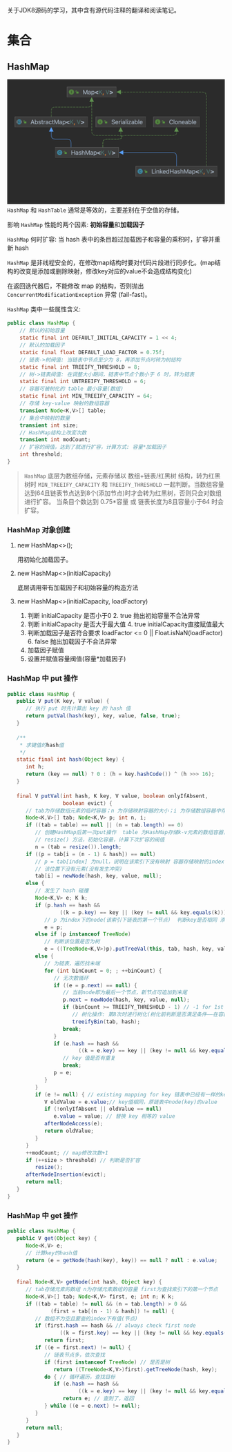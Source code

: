 关于JDK8源码的学习，其中含有源代码注释的翻译和阅读笔记。
# 集合
## HashMap
![img.png](images/HashMapRelation.png)
`HashMap` 和 `HashTable` 通常是等效的，主要差别在于空值的存储。

影响 `HashMap` 性能的两个因素: **初始容量**和**加载因子**

`HashMap` 何时扩容: 当 hash 表中的条目超过加载因子和容量的乘积时，扩容并重新 hash

`HashMap` 是非线程安全的，在修改map结构时要对代码片段进行同步化。(map结构的改变是添加或删除映射，修改key对应的value不会造成结构变化)

在返回迭代器后，不能修改 map 的结构，否则抛出 `ConcurrentModificationException` 异常 (fail-fast)。

`HashMap` 类中一些属性含义:
```java
public class HashMap {
    // 默认的初始容量
    static final int DEFAULT_INITIAL_CAPACITY = 1 << 4; 
    // 默认的加载因子
    static final float DEFAULT_LOAD_FACTOR = 0.75f;
    // 链表->树阀值: 当链表中节点至少为 8，再添加节点时转为树结构
    static final int TREEIFY_THRESHOLD = 8;
    // 树->链表阀值: 在调整大小期间，链表中节点个数小于 6 时，转为链表
    static final int UNTREEIFY_THRESHOLD = 6;
    // 容器可被树化的 table 最小容量(数组)
    static final int MIN_TREEIFY_CAPACITY = 64;
    // 存储 key-value 映射的数组容器
    transient Node<K,V>[] table;
    // 集合中映射的数量
    transient int size;
    // HashMap结构上改变次数
    transient int modCount;
    // 扩容的阀值，达到了就进行扩容，计算方式: 容量*加载因子
    int threshold;
}
```
>`HashMap` 底层为数组存储，元素存储以 数组+链表/红黑树 结构，转为红黑树时 `MIN_TREEIFY_CAPACITY` 和
> `TREEIFY_THRESHOLD` 一起判断。当数组容量达到64且链表节点达到8个(添加节点)时才会转为红黑树，否则只会对数组进行扩容。
> 当条目个数达到 0.75*容量 或 链表长度为8且容量小于64 时会扩容。
### HashMap 对象创建
1. new HashMap<>();

    用初始化加载因子。
2. new HashMap<>(initialCapacity)

    底层调用带有加载因子和初始容量的构造方法
3. new HashMap<>(initialCapacity, loadFactory)

   1. 判断 initialCapacity 是否小于0
      2. true 抛出初始容量不合法异常
   3. 判断 initialCapacity 是否大于最大值
      4. true initialCapacity直接赋值最大
   5. 判断加载因子是否符合要求 loadFactor <= 0 || Float.isNaN(loadFactor)
      6. false 抛出加载因子不合法异常
   7. 加载因子赋值
   8. 设置并赋值容量阀值(容量*加载因子)
### HashMap 中 put 操作
```java
public class HashMap {
   public V put(K key, V value) {
      // 执行 put 时先计算出 key 的 hash 值
      return putVal(hash(key), key, value, false, true);
   }
   
   /**
    * 求键值的hash值
    */
   static final int hash(Object key) {
      int h;
      return (key == null) ? 0 : (h = key.hashCode()) ^ (h >>> 16);
   }
   
   final V putVal(int hash, K key, V value, boolean onlyIfAbsent,
                  boolean evict) {
      // tab为存储数组元素的临时容器；n 为存储映射容器的大小；i 为存储数组容器中存储映射的索引；p 为数组index下的元素
      Node<K,V>[] tab; Node<K,V> p; int n, i; 
      if ((tab = table) == null || (n = tab.length) == 0)
         // 创建HashMap后第一次put操作  table 为HashMap存储k-v元素的数组容器，初次添加元素时 table 为 null 
         // resize() 方法，初始化容量，计算下次扩容的阀值
         n = (tab = resize()).length; 
      if ((p = tab[i = (n - 1) & hash]) == null)  
         // p = tab[index] 为null，说明在该索引下没有映射 容器存储映射的index 为 (table容器大小-1)&(h=key.hashCode())^(h>>>16)
         // 该位置下没有元素(没有发生冲突)
         tab[i] = newNode(hash, key, value, null); 
      else { 
         // 发生了 hash 碰撞
         Node<K,V> e; K k;
         if (p.hash == hash &&
                 ((k = p.key) == key || (key != null && key.equals(k)))) 
            // p 为index下的node(该索引下链表的第一个节点)  判断key是否相同 添加值node.key相同(值相同/地址相同)
            e = p;
         else if (p instanceof TreeNode) 
            // 判断该位置是否为树
            e = ((TreeNode<K,V>)p).putTreeVal(this, tab, hash, key, value);
         else { 
            // 为链表，遍历找末端
            for (int binCount = 0; ; ++binCount) { 
               // 无次数循环
               if ((e = p.next) == null) { 
                  // 当前node即为最后一个节点，新节点可追加到末尾
                  p.next = newNode(hash, key, value, null);
                  if (binCount >= TREEIFY_THRESHOLD - 1) // -1 for 1st  链表长度大于8
                     // 树化操作: 第8次时进行树化(树化前判断是否满足条件——在容器大小小于64时可能会进行扩容)
                     treeifyBin(tab, hash); 
                  break;
               }
               if (e.hash == hash &&
                       ((k = e.key) == key || (key != null && key.equals(k)))) 
                  // key 值是否有重复
                  break;
               p = e;
            }
         }
         if (e != null) { // existing mapping for key 链表中已经有一样的key，直接覆盖
            V oldValue = e.value;// key值相同，原链表中node(key)的value
            if (!onlyIfAbsent || oldValue == null)
               e.value = value; // 替换 key 相等的 value
            afterNodeAccess(e);
            return oldValue;
         }
      }
      ++modCount; // map修改次数+1
      if (++size > threshold) // 判断是否扩容
         resize();
      afterNodeInsertion(evict);
      return null;
   }
}
```
### HashMap 中 get 操作
```java
public class HashMap {
   public V get(Object key) {
      Node<K,V> e;
      // 计算key的hash值
      return (e = getNode(hash(key), key)) == null ? null : e.value; 
   }

   final Node<K,V> getNode(int hash, Object key) {
      // tab存储元素的数组 n为存储元素数组的容量 first为查找索引下的第一个节点
      Node<K,V>[] tab; Node<K,V> first, e; int n; K k; 
      if ((tab = table) != null && (n = tab.length) > 0 &&
              (first = tab[(n - 1) & hash]) != null) { 
         // 数组不为空且要查的index下有值(节点)
         if (first.hash == hash && // always check first node
                 ((k = first.key) == key || (key != null && key.equals(k)))) // 不管链表中节点个数是否大于1，比较第一个节点的hash值和key是否相等，相等则返回
            return first;
         if ((e = first.next) != null) { 
            // 链表节点多，依次查找
            if (first instanceof TreeNode) // 是否是树
               return ((TreeNode<K,V>)first).getTreeNode(hash, key);
            do { // 循环遍历，查找目标
               if (e.hash == hash &&
                       ((k = e.key) == key || (key != null && key.equals(k))))
                  return e; // 查到了，返回
            } while ((e = e.next) != null);
         }
      }
      return null;
   }
}
```